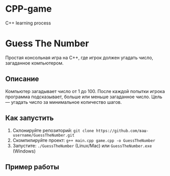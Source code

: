 # CPP-game
C++ learning process

# Guess The Number
Простая консольная игра на C++, где игрок должен угадать число, загаданное компьютером.

## Описание
Компьютер загадывает число от 1 до 100. После каждой попытки игрока программа подсказывает, больше или меньше загаданное число. Цель — угадать число за минимальное количество шагов.

## Как запустить
1. Склонируйте репозиторий: `git clone https://github.com/ваш-username/GuessTheNumber.git`
2. Скомпилируйте проект: `g++ main.cpp game.cpp -o GuessTheNumber`
3. Запустите: `./GuessTheNumber` (Linux/Mac) или `GuessTheNumber.exe` (Windows)

## Пример работы
